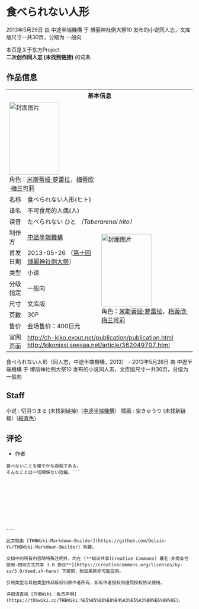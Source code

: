 # 食べられない人形

<!-- source html: G:\repos\THBWiki-Markdown-Builder\THBWikiMarkdown\Temp\main\0\02\ns0%3A%E9%A3%9F%E3%81%B9%E3%82%89%E3%82%8C%E3%81%AA%E3%81%84%E4%BA%BA%E5%BD%A2.html -->

2013年5月26日 由 中途半端機構 于 博丽神社例大祭10 发布的小说同人志，文库版尺寸一共30页，分级为 一般向

本页是关于东方Project  
 **二次创作同人志 (未找到链接)** 的词条

## 作品信息

<table><tbody><tr><th colspan="3">基本信息</th></tr><tr><td class="cover-artwork-mobile" colspan="2"><a href="./文件-食べられない人形封面.png.md" class="image" title="封面图片"><img alt="封面图片" src="https://upload.thwiki.cc/thumb/5/58/%E9%A3%9F%E3%81%B9%E3%82%89%E3%82%8C%E3%81%AA%E3%81%84%E4%BA%BA%E5%BD%A2%E5%B0%81%E9%9D%A2.png/135px-%E9%A3%9F%E3%81%B9%E3%82%89%E3%82%8C%E3%81%AA%E3%81%84%E4%BA%BA%E5%BD%A2%E5%B0%81%E9%9D%A2.png" decoding="async" loading="lazy" width="135" height="196" srcset="https://upload.thwiki.cc/thumb/5/58/%E9%A3%9F%E3%81%B9%E3%82%89%E3%82%8C%E3%81%AA%E3%81%84%E4%BA%BA%E5%BD%A2%E5%B0%81%E9%9D%A2.png/203px-%E9%A3%9F%E3%81%B9%E3%82%89%E3%82%8C%E3%81%AA%E3%81%84%E4%BA%BA%E5%BD%A2%E5%B0%81%E9%9D%A2.png 1.5x, https://upload.thwiki.cc/thumb/5/58/%E9%A3%9F%E3%81%B9%E3%82%89%E3%82%8C%E3%81%AA%E3%81%84%E4%BA%BA%E5%BD%A2%E5%B0%81%E9%9D%A2.png/270px-%E9%A3%9F%E3%81%B9%E3%82%89%E3%82%8C%E3%81%AA%E3%81%84%E4%BA%BA%E5%BD%A2%E5%B0%81%E9%9D%A2.png 2x" data-file-width="500" data-file-height="725"></a><div class="cover-char">角色：<a href="./米斯蒂娅·萝蕾拉.md" title="米斯蒂娅·萝蕾拉">米斯蒂娅·萝蕾拉</a>，<a href="./梅蒂欣·梅兰可莉.md" title="梅蒂欣·梅兰可莉">梅蒂欣·梅兰可莉</a></div></td>
</tr><tr><td class="label">名称</td><td colspan="2"> 食べられない人形(ヒト) </td></tr><tr><td class="label">译名</td><td colspan="2"> 不可食用的人偶(人) </td></tr><tr><td class="label">读音</td><td colspan="2"> たべられない ひと <i>（Taberarenai hito）</i> </td></tr><tr><td class="label">制作方</td><td><a href="./中途半端機構.md" title="中途半端機構">中途半端機構</a></td><td class="cover-artwork" rowspan="7" style="min-width:196px;"><a href="./文件-食べられない人形封面.png.md" class="image" title="封面图片"><img alt="封面图片" src="https://upload.thwiki.cc/thumb/5/58/%E9%A3%9F%E3%81%B9%E3%82%89%E3%82%8C%E3%81%AA%E3%81%84%E4%BA%BA%E5%BD%A2%E5%B0%81%E9%9D%A2.png/135px-%E9%A3%9F%E3%81%B9%E3%82%89%E3%82%8C%E3%81%AA%E3%81%84%E4%BA%BA%E5%BD%A2%E5%B0%81%E9%9D%A2.png" decoding="async" loading="lazy" width="135" height="196" srcset="https://upload.thwiki.cc/thumb/5/58/%E9%A3%9F%E3%81%B9%E3%82%89%E3%82%8C%E3%81%AA%E3%81%84%E4%BA%BA%E5%BD%A2%E5%B0%81%E9%9D%A2.png/203px-%E9%A3%9F%E3%81%B9%E3%82%89%E3%82%8C%E3%81%AA%E3%81%84%E4%BA%BA%E5%BD%A2%E5%B0%81%E9%9D%A2.png 1.5x, https://upload.thwiki.cc/thumb/5/58/%E9%A3%9F%E3%81%B9%E3%82%89%E3%82%8C%E3%81%AA%E3%81%84%E4%BA%BA%E5%BD%A2%E5%B0%81%E9%9D%A2.png/270px-%E9%A3%9F%E3%81%B9%E3%82%89%E3%82%8C%E3%81%AA%E3%81%84%E4%BA%BA%E5%BD%A2%E5%B0%81%E9%9D%A2.png 2x" data-file-width="500" data-file-height="725"></a><div class="cover-char">角色：<a href="./米斯蒂娅·萝蕾拉.md" title="米斯蒂娅·萝蕾拉">米斯蒂娅·萝蕾拉</a>，<a href="./梅蒂欣·梅兰可莉.md" title="梅蒂欣·梅兰可莉">梅蒂欣·梅兰可莉</a></div></td>
</tr><tr><td class="label">首发日期</td><td>2013-05-26&#160;（<a href="/展会作品列表?e=%E5%8D%9A%E4%B8%BD%E7%A5%9E%E7%A4%BE%E4%BE%8B%E5%A4%A7%E7%A5%AD%2310">第十回 博麗神社例大祭</a>）</td></tr><tr><td class="label">类型</td><td>小说</td></tr><tr><td class="label">分级指定</td><td>一般向</td></tr><tr><td class="label">尺寸</td><td>文库版</td></tr><tr><td class="label">页数</td><td>30P</td></tr><tr><td class="label">售价</td><td>会场售价：400日元</td></tr>
<tr><td class="label">官网页面</td><td colspan="2"><a rel="nofollow" class="external free" href="http://ch-kiko.exout.net/publication/publication.html">http://ch-kiko.exout.net/publication/publication.html</a><br><a rel="nofollow" class="external free" href="http://kikonissi.seesaa.net/article/362049707.html">http://kikonissi.seesaa.net/article/362049707.html</a></td></tr></tbody></table>

食べられない人形（同人志，中途半端機構，2013） - 2013年5月26日 由 中途半端機構 于 博丽神社例大祭10 发布的小说同人志，文库版尺寸一共30页，分级为 一般向

## Staff
小说
: 切羽つまる (未找到链接)（[中途半端機構](./中途半端機構.md)）
插画
: 空きゅうり (未找到链接)（[紺青色](./紺青色.md)）


## 评论
- 作者

```
食べないことを緩やかな自殺である。
そんなことは一切関係ない短編。```

  
  

  





---

此文档由 [THBWiki-Markdown-Builder](https://github.com/Delsin-Yu/THBWiki-Markdown-Builder) 构建。

文档中的所有内容除特殊注明外，均在 [**知识共享(Creative Commons) 署名-非商业性使用-相同方式共享 3.0 协议**](https://creativecommons.org/licenses/by-sa/3.0/deed.zh-hans) 下提供，附加条款亦可能应用。

引用类型与其他类型作品版权归原作者所有，如有作者授权则遵照授权协议使用。

详细请查阅 [THBWiki：免责声明](https://thbwiki.cc/THBWiki:%E5%85%8D%E8%B4%A3%E5%A3%B0%E6%98%8E)。

